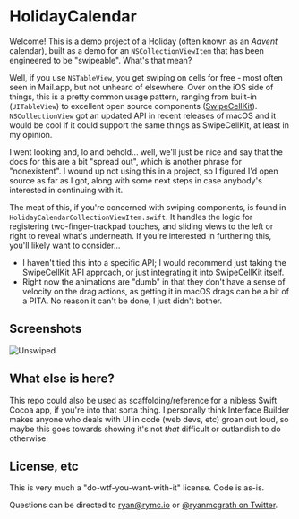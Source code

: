 # HolidayCalendar
Welcome! This is a demo project of a Holiday (often known as an _Advent_ calendar), built as a demo for an `NSCollectionViewItem` that has been engineered to be "swipeable". What's that mean?

Well, if you use `NSTableView`, you get swiping on cells for free - most often seen in Mail.app, but not unheard of elsewhere. Over on the iOS side of things, this is a pretty common usage pattern, ranging from built-in (`UITableView`) to excellent open source components ([SwipeCellKit](https://github.com/SwipeCellKit/SwipeCellKit)). `NSCollectionView` got an updated API in recent releases of macOS and it would be cool if it could support the same things as SwipeCellKit, at least in my opinion.

I went looking and, lo and behold... well, we'll just be nice and say that the docs for this are a bit "spread out", which is another phrase for "nonexistent". I wound up not using this in a project, so I figured I'd open source as far as I got, along with some next steps in case anybody's interested in continuing with it.

The meat of this, if you're concerned with swiping components, is found in `HolidayCalendarCollectionViewItem.swift`. It handles the logic for registering two-finger-trackpad touches, and sliding views to the left or right to reveal what's underneath. If you're interested in furthering this, you'll likely want to consider...

- I haven't tied this into a specific API; I would recommend just taking the SwipeCellKit API approach, or just integrating it into SwipeCellKit itself.
- Right now the animations are "dumb" in that they don't have a sense of velocity on the drag actions, as getting it in macOS drags can be a bit of a PITA. No reason it can't be done, I just didn't bother.

## Screenshots
![Unswiped](https://github.com/ryanmcgrath/holidaycalendar/blob/master/screenshots/Unswiped.png?raw=true)

## What else is here?
This repo could also be used as scaffolding/reference for a nibless Swift Cocoa app, if you're into that sorta thing. I personally think Interface Builder makes anyone who deals with UI in code (web devs, etc) groan out loud, so maybe this goes towards showing it's not _that_ difficult or outlandish to do otherwise.

## License, etc
This is very much a "do-wtf-you-want-with-it" license. Code is as-is.

Questions can be directed to [ryan@rymc.io](mailto:ryan@rymc.io) or [@ryanmcgrath on Twitter](https://twitter.com/ryanmcgrath).
